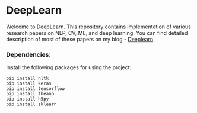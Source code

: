 # DeepLearn

Welcome to DeepLearn. This repository contains implementation of various research papers on NLP, CV, ML, and deep learning. You can find detailed description of most of these papers on my blog - [Deeplearn](http://deeplearn-ai.com/)

### Dependencies:
Install the following packages for using the project:

    pip install nltk
    pip install keras
    pip install tensorflow
    pip install theano
    pip install h5py
    pip install sklearn

